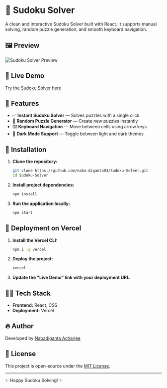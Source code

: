 # 🧩 Sudoku Solver

A clean and interactive Sudoku Solver built with React. It supports manual solving, random puzzle generation, and smooth keyboard navigation.

## 🖼️ Preview

![Sudoku Solver Preview](preview.png)

## 🌟 Live Demo

[Try the Sudoku Solver here](https://sudoku-solver-gules.vercel.app/)

## 🔧 Features

- ✅ **Instant Sudoku Solver** — Solves puzzles with a single click
- 🎲 **Random Puzzle Generator** — Create new puzzles instantly
- ⌨️ **Keyboard Navigation** — Move between cells using arrow keys
- 🌙 **Dark Mode Support** — Toggle between light and dark themes

## 🚀 Installation

1. **Clone the repository:**
   ```bash
   git clone https://github.com/naba-diganta03/Sudoku-Solver.git
   cd Sudoku-Solver
   ```

2. **Install project dependencies:**
   ```bash
   npm install
   ```

3. **Run the application locally:**
   ```bash
   npm start
   ```

## 🚀 Deployment on Vercel

1. **Install the Vercel CLI:**
   ```bash
   npm i -g vercel
   ```

2. **Deploy the project:**
   ```bash
   vercel
   ```

3. **Update the "Live Demo" link with your deployment URL.**

## 👩‍💻 Tech Stack

- **Frontend:** React, CSS
- **Deployment:** Vercel

## 🔥 Author

Developed by [Nabadiganta Acharjee](https://github.com/naba-diganta03)

## 📄 License

This project is open-source under the [MIT License](LICENSE).

---

✨ Happy Sudoku Solving! ✨

